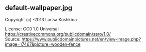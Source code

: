 default-wallpaper.jpg
---

Copyright (c) -2013 Larisa Koshkina

License: CC0 1.0 Universal https://creativecommons.org/publicdomain/zero/1.0/  
Source: https://www.publicdomainpictures.net/en/view-image.php?image=17467&picture=wooden-fence
